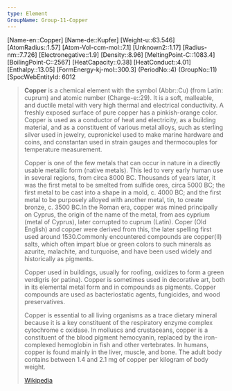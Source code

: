 ```yaml
---
type: Element
GroupName: Group-11-Copper
---
```

[Name-en::Copper]
[Name-de::Kupfer]
[Weight-u::63.546]
[AtomRadius::1.57]
[Atom-Vol-ccm-mol::7.1]
[Unknown2::1.17]
[Radius-nm::7.726]
[Electronegative::1.9]
[Density::8.96]
[MeltingPoint-C::1083.4]
[BoilingPoint-C::2567]
[HeatCapacity::0.38]
[HeatConduct::4.01]
[Enthalpy::13.05]
[FormEnergy-kj-mol::300.3]
(PeriodNo::4)
(GroupNo::11)
[SpocWebEntityId: 6012


> **Copper** is a chemical element with the symbol (Abbr::Cu) (from Latin: cuprum) and atomic number (Charge-e::29). It is a soft, malleable, and ductile metal with very high thermal and electrical conductivity. A freshly exposed surface of pure copper has a pinkish-orange color. Copper is used as a conductor of heat and electricity, as a building material, and as a constituent of various metal alloys, such as sterling silver used in jewelry, cupronickel used to make marine hardware and coins, and constantan used in strain gauges and thermocouples for temperature measurement.
>
> Copper is one of the few metals that can occur in nature in a directly usable metallic form (native metals). This led to very early human use in several regions, from circa 8000 BC. Thousands of years later, it was the first metal to be smelted from sulfide ores, circa 5000 BC; the first metal to be cast into a shape in a mold, c. 4000 BC; and the first metal to be purposely alloyed with another metal, tin, to create bronze, c. 3500 BC.In the Roman era, copper was mined principally on Cyprus, the origin of the name of the metal, from aes cyprium (metal of Cyprus), later corrupted to cuprum (Latin). Coper (Old English) and copper were derived from this, the later spelling first used around 1530.Commonly encountered compounds are copper(II) salts, which often impart blue or green colors to such minerals as azurite, malachite, and turquoise, and have been used widely and historically as pigments.
>
> Copper used in buildings, usually for roofing, oxidizes to form a green verdigris (or patina). Copper is sometimes used in decorative art, both in its elemental metal form and in compounds as pigments. Copper compounds are used as bacteriostatic agents, fungicides, and wood preservatives.
>
> Copper is essential to all living organisms as a trace dietary mineral because it is a key constituent of the respiratory enzyme complex cytochrome c oxidase. In molluscs and crustaceans, copper is a constituent of the blood pigment hemocyanin, replaced by the iron-complexed hemoglobin in fish and other vertebrates. In humans, copper is found mainly in the liver, muscle, and bone. The adult body contains between 1.4 and 2.1 mg of copper per kilogram of body weight.
>
> [Wikipedia](https://en.wikipedia.org/wiki/Copper)

